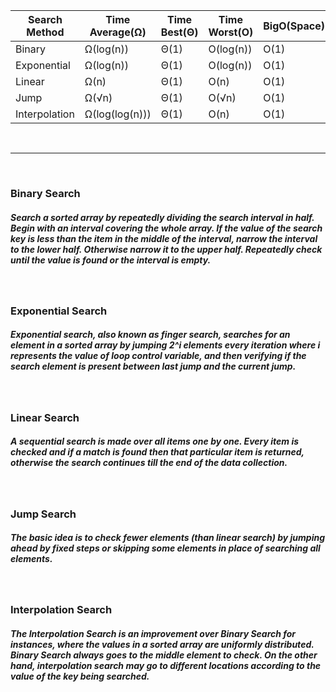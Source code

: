 | Search Method | Time Average(Ω) | Time Best(Θ) | Time Worst(O) | BigO(Space) |
| - | - | - | - | - |
| Binary | Ω(log(n)) | Θ(1) | O(log(n)) | O(1) |
| Exponential | Ω(log(n)) | Θ(1) | O(log(n)) | O(1) |
| Linear | Ω(n) | Θ(1) | O(n) | O(1) | O(1) |
| Jump | Ω(√n) | Θ(1) | O(√n) | O(1) |
| Interpolation | Ω(log(log(n))) | Θ(1) | O(n)| O(1) |


<br />

---

<br />

### Binary Search

##### Search a sorted array by repeatedly dividing the search interval in half. Begin with an interval covering the whole array. If the value of the search key is less than the item in the middle of the interval, narrow the interval to the lower half. Otherwise narrow it to the upper half. Repeatedly check until the value is found or the interval is empty.

<br />

### Exponential Search

##### Exponential search, also known as finger search, searches for an element in a sorted array by jumping 2^i elements every iteration where i represents the value of loop control variable, and then verifying if the search element is present between last jump and the current jump.

<br />

### Linear Search

##### A sequential search is made over all items one by one. Every item is checked and if a match is found then that particular item is returned, otherwise the search continues till the end of the data collection.

<br />

### Jump Search

##### The basic idea is to check fewer elements (than linear search) by jumping ahead by fixed steps or skipping some elements in place of searching all elements.

<br />

### Interpolation Search

##### The Interpolation Search is an improvement over Binary Search for instances, where the values in a sorted array are uniformly distributed. Binary Search always goes to the middle element to check. On the other hand, interpolation search may go to different locations according to the value of the key being searched.